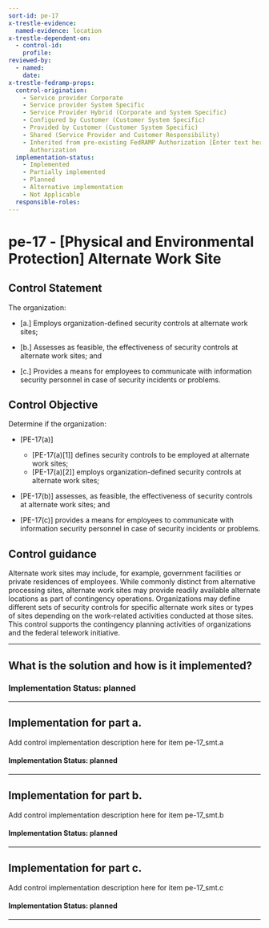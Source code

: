 ```yaml
---
sort-id: pe-17
x-trestle-evidence:
  named-evidence: location
x-trestle-dependent-on:
  - control-id:
    profile:
reviewed-by:
  - named:
    date:
x-trestle-fedramp-props:
  control-origination:
    - Service provider Corporate
    - Service provider System Specific
    - Service Provider Hybrid (Corporate and System Specific)
    - Configured by Customer (Customer System Specific)
    - Provided by Customer (Customer System Specific)
    - Shared (Service Provider and Customer Responsibility)
    - Inherited from pre-existing FedRAMP Authorization [Enter text here], Date of
      Authorization
  implementation-status:
    - Implemented
    - Partially implemented
    - Planned
    - Alternative implementation
    - Not Applicable
  responsible-roles:
---
```


# pe-17 - \[Physical and Environmental Protection\] Alternate Work Site

## Control Statement

The organization:

- \[a.\] Employs organization-defined security controls at alternate work sites;

- \[b.\] Assesses as feasible, the effectiveness of security controls at alternate work sites; and

- \[c.\] Provides a means for employees to communicate with information security personnel in case of security incidents or problems.

## Control Objective

Determine if the organization:

- \[PE-17(a)\]

  - \[PE-17(a)[1]\] defines security controls to be employed at alternate work sites;
  - \[PE-17(a)[2]\] employs organization-defined security controls at alternate work sites;

- \[PE-17(b)\] assesses, as feasible, the effectiveness of security controls at alternate work sites; and

- \[PE-17(c)\] provides a means for employees to communicate with information security personnel in case of security incidents or problems.

## Control guidance

Alternate work sites may include, for example, government facilities or private residences of employees. While commonly distinct from alternative processing sites, alternate work sites may provide readily available alternate locations as part of contingency operations. Organizations may define different sets of security controls for specific alternate work sites or types of sites depending on the work-related activities conducted at those sites. This control supports the contingency planning activities of organizations and the federal telework initiative.

______________________________________________________________________

## What is the solution and how is it implemented?

### Implementation Status: planned

______________________________________________________________________

## Implementation for part a.

Add control implementation description here for item pe-17_smt.a

#### Implementation Status: planned

______________________________________________________________________

## Implementation for part b.

Add control implementation description here for item pe-17_smt.b

#### Implementation Status: planned

______________________________________________________________________

## Implementation for part c.

Add control implementation description here for item pe-17_smt.c

#### Implementation Status: planned

______________________________________________________________________
